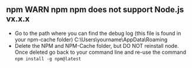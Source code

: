 ## npm WARN npm npm does not support Node.js vx.x.x

- Go to the path where you can find the debug log (this file is found in your npm-cache folder) C:\Users\yourname\AppData\Roaming
- Delete the NPM and NPM-Cache folder, but DO NOT reinstall node. Once deleted go back to your command line and re-use the command `npm install -g npm@latest`
